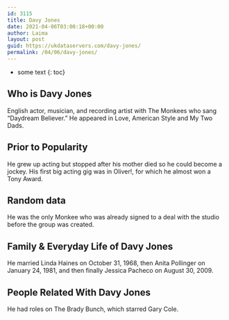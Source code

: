 ```yaml
---
id: 3115
title: Davy Jones
date: 2021-04-06T03:00:18+00:00
author: Laima
layout: post
guid: https://ukdataservers.com/davy-jones/
permalink: /04/06/davy-jones/
---
```


* some text
{: toc}


## Who is Davy Jones
                  
                  
                  
English actor, musician, and recording artist with The Monkees who sang &#8220;Daydream Believer.&#8221; He appeared in Love, American Style and My Two Dads.
                  
              
            
              
            
                
                
                
## Prior to Popularity
                  
                  
                  
He grew up acting but stopped after his mother died so he could become a jockey. His first big acting gig was in Oliver!, for which he almost won a Tony Award.
                  
              
            
              
            
                
                
                
## Random data
                  
                  
                  
He was the only Monkee who was already signed to a deal with the studio before the group was created.
                  
              
            
              
            
                
                
                
## Family & Everyday Life of Davy Jones
                  
                  
                  
He married Linda Haines on October 31, 1968, then Anita Pollinger on January 24, 1981, and then finally Jessica Pacheco on August 30, 2009.
                  
              
            
              
            
                
                
                
## People Related With Davy Jones
                  
                  
                  
He had roles on The Brady Bunch, which starred Gary Cole.
                  
              
            
              
            
                
              
            
              
              
            
            
              
            
          
          
          